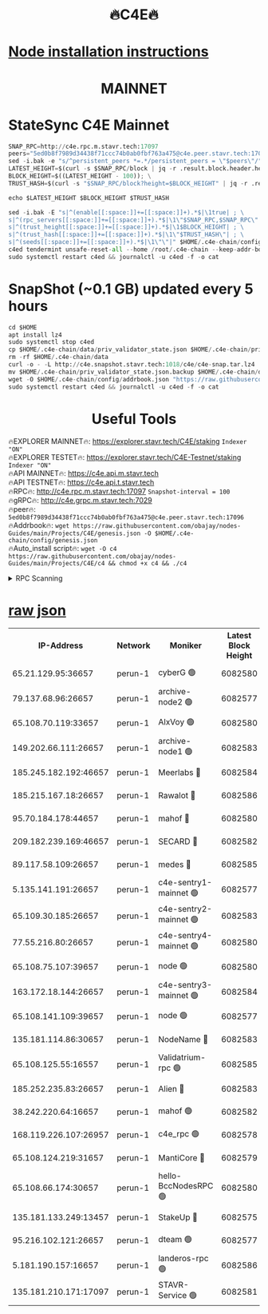 <h1 align="center"> 🔥C4E🔥</h1>

[Node installation instructions](https://github.com/obajay/nodes-Guides/tree/main/Projects/C4E)
=

<h1 align="center"> MAINNET</h1>

# StateSync C4E Mainnet
```python
SNAP_RPC=http://c4e.rpc.m.stavr.tech:17097
peers="5ed0b8f7989d34438f71ccc74b0ab0fbf763a475@c4e.peer.stavr.tech:17096"
sed -i.bak -e "s/^persistent_peers *=.*/persistent_peers = \"$peers\"/" $HOME/.c4e-chain/config/config.toml
LATEST_HEIGHT=$(curl -s $SNAP_RPC/block | jq -r .result.block.header.height); \
BLOCK_HEIGHT=$((LATEST_HEIGHT - 100)); \
TRUST_HASH=$(curl -s "$SNAP_RPC/block?height=$BLOCK_HEIGHT" | jq -r .result.block_id.hash)

echo $LATEST_HEIGHT $BLOCK_HEIGHT $TRUST_HASH

sed -i.bak -E "s|^(enable[[:space:]]+=[[:space:]]+).*$|\1true| ; \
s|^(rpc_servers[[:space:]]+=[[:space:]]+).*$|\1\"$SNAP_RPC,$SNAP_RPC\"| ; \
s|^(trust_height[[:space:]]+=[[:space:]]+).*$|\1$BLOCK_HEIGHT| ; \
s|^(trust_hash[[:space:]]+=[[:space:]]+).*$|\1\"$TRUST_HASH\"| ; \
s|^(seeds[[:space:]]+=[[:space:]]+).*$|\1\"\"|" $HOME/.c4e-chain/config/config.toml
c4ed tendermint unsafe-reset-all --home /root/.c4e-chain --keep-addr-book
sudo systemctl restart c4ed && journalctl -u c4ed -f -o cat
```
# SnapShot (~0.1 GB) updated every 5 hours
```python
cd $HOME
apt install lz4
sudo systemctl stop c4ed
cp $HOME/.c4e-chain/data/priv_validator_state.json $HOME/.c4e-chain/priv_validator_state.json.backup
rm -rf $HOME/.c4e-chain/data
curl -o - -L http://c4e.snapshot.stavr.tech:1018/c4e/c4e-snap.tar.lz4 | lz4 -c -d - | tar -x -C $HOME/.c4e-chain --strip-components 2
mv $HOME/.c4e-chain/priv_validator_state.json.backup $HOME/.c4e-chain/data/priv_validator_state.json
wget -O $HOME/.c4e-chain/config/addrbook.json "https://raw.githubusercontent.com/obajay/nodes-Guides/main/Projects/C4E/addrbook.json"
sudo systemctl restart c4ed && journalctl -u c4ed -f -o cat
```
 <h1 align="center"> Useful Tools</h1>

🔥EXPLORER MAINNET🔥:  https://explorer.stavr.tech/C4E/staking            `Indexer "ON"` \
🔥EXPLORER TESTET🔥:   https://explorer.stavr.tech/C4E-Testnet/staking     `Indexer "ON"` \
🔥API MAINNET🔥:       https://c4e.api.m.stavr.tech \
🔥API TESTNET🔥:       https://c4e.api.t.stavr.tech \
🔥RPC🔥:               http://c4e.rpc.m.stavr.tech:17097                  `Snapshot-interval = 100` \
🔥gRPC🔥:              http://c4e.grpc.m.stavr.tech:7029 \
🔥peer🔥:              `5ed0b8f7989d34438f71ccc74b0ab0fbf763a475@c4e.peer.stavr.tech:17096` \
🔥Addrbook🔥:    ```wget https://raw.githubusercontent.com/obajay/nodes-Guides/main/Projects/C4E/genesis.json -O $HOME/.c4e-chain/config/genesis.json``` \
🔥Auto_install script🔥: ```wget -O c4 https://raw.githubusercontent.com/obajay/nodes-Guides/main/Projects/C4E/c4 && chmod +x c4 && ./c4```





<details>
<summary>RPC Scanning</summary>

<h2 align="center"> We scan nodes in real time every 4 hours. And we provide the final result of RPC endpoints.
We cannot influence the operation of these nodes in any way. </h2>


```python
If Voting Power is higher than 0 --> then the Node is a validator of the network and may be subject to attack and be a potential threat to the chain.
```
```python
We marked such validators with a red symbol
```

</details>

[raw json](https://rpc-check.c4e.stavr.tech/c4e/rpc-c4e-result.json)
=



<table><tr><th>IP-Address</th><th>Network</th><th>Moniker</th><th>Latest Block Height</th><th>Earliest Block Height</th><th>Catching Up</th><th>Voting Power</th><th>Scan Time</th></tr><tr><td>65.21.129.95:36657</td><td>perun-1</td><td>cyberG 🟢</td><td>6082580</td><td>0</td><td>False</td><td>0</td><td>2023-11-30T12:22:15.881956298UTC</td></tr><tr><td>79.137.68.96:26657</td><td>perun-1</td><td>archive-node2 🟢</td><td>6082577</td><td>1</td><td>False</td><td>0</td><td>2023-11-30T12:21:58.451611777UTC</td></tr><tr><td>65.108.70.119:33657</td><td>perun-1</td><td>AlxVoy 🟢</td><td>6082580</td><td>1</td><td>False</td><td>0</td><td>2023-11-30T12:22:15.486303037UTC</td></tr><tr><td>149.202.66.111:26657</td><td>perun-1</td><td>archive-node1 🟢</td><td>6082583</td><td>1</td><td>False</td><td>0</td><td>2023-11-30T12:22:32.373978823UTC</td></tr><tr><td>185.245.182.192:46657</td><td>perun-1</td><td>Meerlabs 🔴</td><td>6082584</td><td>1051501</td><td>False</td><td>493550</td><td>2023-11-30T12:22:38.080232024UTC</td></tr><tr><td>185.215.167.18:26657</td><td>perun-1</td><td>Rawalot 🔴</td><td>6082586</td><td>1090501</td><td>False</td><td>579034</td><td>2023-11-30T12:22:50.496964650UTC</td></tr><tr><td>95.70.184.178:44657</td><td>perun-1</td><td>mahof 🔴</td><td>6082580</td><td>2342001</td><td>False</td><td>1357006</td><td>2023-11-30T12:22:14.716881031UTC</td></tr><tr><td>209.182.239.169:46657</td><td>perun-1</td><td>SECARD 🔴</td><td>6082582</td><td>2616101</td><td>False</td><td>675729</td><td>2023-11-30T12:22:29.590290688UTC</td></tr><tr><td>89.117.58.109:26657</td><td>perun-1</td><td>medes 🔴</td><td>6082585</td><td>2826001</td><td>False</td><td>471345</td><td>2023-11-30T12:22:45.316175805UTC</td></tr><tr><td>5.135.141.191:26657</td><td>perun-1</td><td>c4e-sentry1-mainnet 🟢</td><td>6082577</td><td>4267001</td><td>False</td><td>0</td><td>2023-11-30T12:21:57.527173949UTC</td></tr><tr><td>65.109.30.185:26657</td><td>perun-1</td><td>c4e-sentry2-mainnet 🟢</td><td>6082583</td><td>5186001</td><td>False</td><td>0</td><td>2023-11-30T12:22:37.751986697UTC</td></tr><tr><td>77.55.216.80:26657</td><td>perun-1</td><td>c4e-sentry4-mainnet 🟢</td><td>6082580</td><td>5187001</td><td>False</td><td>0</td><td>2023-11-30T12:22:15.132420090UTC</td></tr><tr><td>65.108.75.107:39657</td><td>perun-1</td><td>node 🟢</td><td>6082580</td><td>5198801</td><td>False</td><td>0</td><td>2023-11-30T12:22:18.682945511UTC</td></tr><tr><td>163.172.18.144:26657</td><td>perun-1</td><td>c4e-sentry3-mainnet 🟢</td><td>6082584</td><td>5286001</td><td>False</td><td>0</td><td>2023-11-30T12:22:38.845307207UTC</td></tr><tr><td>65.108.141.109:39657</td><td>perun-1</td><td>node 🟢</td><td>6082577</td><td>5303301</td><td>False</td><td>0</td><td>2023-11-30T12:22:00.907742302UTC</td></tr><tr><td>135.181.114.86:30657</td><td>perun-1</td><td>NodeName 🔴</td><td>6082583</td><td>5508301</td><td>False</td><td>333717</td><td>2023-11-30T12:22:32.757890794UTC</td></tr><tr><td>65.108.125.55:16557</td><td>perun-1</td><td>Validatrium-rpc 🟢</td><td>6082585</td><td>5551301</td><td>False</td><td>0</td><td>2023-11-30T12:22:47.727376054UTC</td></tr><tr><td>185.252.235.83:26657</td><td>perun-1</td><td>Alien 🔴</td><td>6082583</td><td>5736001</td><td>False</td><td>380508</td><td>2023-11-30T12:22:33.183251864UTC</td></tr><tr><td>38.242.220.64:16657</td><td>perun-1</td><td>mahof 🟢</td><td>6082582</td><td>5980001</td><td>False</td><td>0</td><td>2023-11-30T12:22:29.957400412UTC</td></tr><tr><td>168.119.226.107:26957</td><td>perun-1</td><td>c4e_rpc 🟢</td><td>6082578</td><td>5982578</td><td>False</td><td>0</td><td>2023-11-30T12:22:07.357908871UTC</td></tr><tr><td>65.108.124.219:31657</td><td>perun-1</td><td>MantiCore 🔴</td><td>6082579</td><td>5982579</td><td>False</td><td>837444</td><td>2023-11-30T12:22:13.869111033UTC</td></tr><tr><td>65.108.66.174:30657</td><td>perun-1</td><td>hello-BccNodesRPC 🟢</td><td>6082580</td><td>5985401</td><td>False</td><td>0</td><td>2023-11-30T12:22:16.277901093UTC</td></tr><tr><td>135.181.133.249:13457</td><td>perun-1</td><td>StakeUp 🔴</td><td>6082575</td><td>6015001</td><td>False</td><td>1357007</td><td>2023-11-30T12:21:48.990209023UTC</td></tr><tr><td>95.216.102.121:26657</td><td>perun-1</td><td>dteam 🟢</td><td>6082577</td><td>6074001</td><td>False</td><td>0</td><td>2023-11-30T12:21:58.050667662UTC</td></tr><tr><td>5.181.190.157:16657</td><td>perun-1</td><td>landeros-rpc 🟢</td><td>6082586</td><td>6077001</td><td>False</td><td>0</td><td>2023-11-30T12:22:50.143838154UTC</td></tr><tr><td>135.181.210.171:17097</td><td>perun-1</td><td>STAVR-Service 🟢</td><td>6082581</td><td>6082001</td><td>False</td><td>0</td><td>2023-11-30T12:22:21.135690303UTC</td></tr></table>
